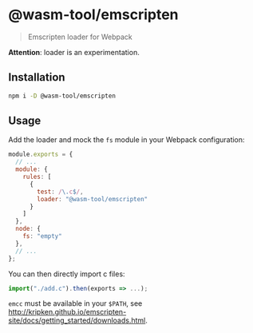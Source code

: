 # @wasm-tool/emscripten

> Emscripten loader for Webpack

**Attention**: loader is an experimentation.

## Installation

```sh
npm i -D @wasm-tool/emscripten
```

## Usage

Add the loader and mock the `fs` module in your Webpack configuration:

```js
module.exports = {
  // ...
  module: {
    rules: [
      {
        test: /\.c$/,
        loader: "@wasm-tool/emscripten"
      }
    ]
  },
  node: {
    fs: "empty"
  },
  // ...
};
```

You can then directly import c files:

```js
import("./add.c").then(exports => ...);
```

`emcc` must be available in your `$PATH`, see http://kripken.github.io/emscripten-site/docs/getting_started/downloads.html.
